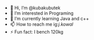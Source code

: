 - 👋 Hi, I’m @kubakubutek
- 👀 I’m interested in Programing
- 🌱 I’m currently learning Java and c++
- 📫 How to reach me ig:_j.kowal_
- ⚡ Fun fact: I bench 120kg

<!---
kubakubutek/kubakubutek is a ✨ special ✨ repository because its `README.md` (this file) appears on your GitHub profile.
You can click the Preview link to take a look at your changes.
--->
